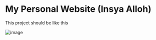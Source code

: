 # My Personal Website (Insya Alloh)

This project should be like this

![image](./images/sarahgushef.com.png)

